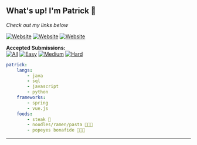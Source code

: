 ## What's up!  I'm Patrick 👋

*Check out my links below*

[![Website](https://img.shields.io/badge/Homepage-lightgrey?style=for-the-badge&logo=vue.js)](https://peiyuan.ch) 
[![Website](https://img.shields.io/badge/LeetCode-black?style=for-the-badge&logo=leetcode)](https://leetcode.com/puiiyuen/) 
[![Website](https://img.shields.io/badge/LinkedIn-blue?style=for-the-badge&logo=linkedin)](https://www.linkedin.com/in/ppc97/)

**Accepted Submissions:**  
[![All](https://badge.peiyuan.ch/leetcode/puiiyuen/submission?accepted=true)](https://leetcode.com/puiiyuen)
[![Easy](https://badge.peiyuan.ch/leetcode/puiiyuen/submission?difficulty=easy&accepted=true)](https://leetcode.com/puiiyuen)
[![Medium](https://badge.peiyuan.ch/leetcode/puiiyuen/submission?difficulty=medium&accepted=true)](https://leetcode.com/puiiyuen)
[![Hard](https://badge.peiyuan.ch/leetcode/puiiyuen/submission?difficulty=hard&accepted=true)](https://leetcode.com/puiiyuen)

```yml
patrick: 
    langs:
        - java
        - sql   
        - javascript     
        - python
    frameworks:
        - spring 
        - vue.js 
    foods:
        - steak 🥩
        - noodles/ramen/pasta 🍲🍜🍝
        - popeyes bonafide 🍗🍗🍗
```
---
